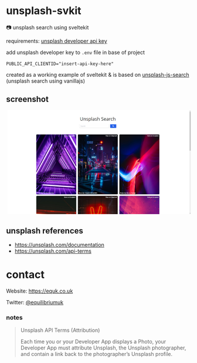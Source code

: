 # unsplash-svkit

:camera: unsplash search using sveltekit

requirements: [unsplash developer api key](https://unsplash.com/developers)

add unsplash developer key to `.env` file in base of project

    PUBLIC_API_CLIENTID="insert-api-key-here"

created as a working example of sveltekit & is based on [unsplash-js-search
](https://github.com/equk/unsplash-js-search) (unsplash search using vanillajs)

## screenshot

![](screenshot.jpg)

## unsplash references

- https://unsplash.com/documentation
- https://unsplash.com/api-terms

# contact

Website: https://equk.co.uk

Twitter: [@equilibriumuk](https://twitter.com/equilibriumuk)

### notes

> Unsplash API Terms (Attribution)
>
> Each time you or your Developer App displays a Photo, your Developer App must attribute Unsplash, the Unsplash photographer, and contain a link back to the photographer’s Unsplash profile.

